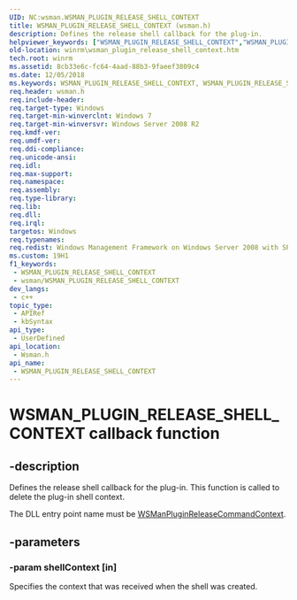 ```yaml
---
UID: NC:wsman.WSMAN_PLUGIN_RELEASE_SHELL_CONTEXT
title: WSMAN_PLUGIN_RELEASE_SHELL_CONTEXT (wsman.h)
description: Defines the release shell callback for the plug-in.
helpviewer_keywords: ["WSMAN_PLUGIN_RELEASE_SHELL_CONTEXT","WSMAN_PLUGIN_RELEASE_SHELL_CONTEXT callback","WSMAN_PLUGIN_RELEASE_SHELL_CONTEXT callback function [Windows Remote Management]","WSManPluginReleaseCommandContext","winrm.wsman_plugin_release_shell_context","wsman/WSMAN_PLUGIN_RELEASE_SHELL_CONTEXT"]
old-location: winrm\wsman_plugin_release_shell_context.htm
tech.root: winrm
ms.assetid: 8cb33e6c-fc64-4aad-88b3-9faeef3809c4
ms.date: 12/05/2018
ms.keywords: WSMAN_PLUGIN_RELEASE_SHELL_CONTEXT, WSMAN_PLUGIN_RELEASE_SHELL_CONTEXT callback, WSMAN_PLUGIN_RELEASE_SHELL_CONTEXT callback function [Windows Remote Management], WSManPluginReleaseCommandContext, winrm.wsman_plugin_release_shell_context, wsman/WSMAN_PLUGIN_RELEASE_SHELL_CONTEXT
req.header: wsman.h
req.include-header: 
req.target-type: Windows
req.target-min-winverclnt: Windows 7
req.target-min-winversvr: Windows Server 2008 R2
req.kmdf-ver: 
req.umdf-ver: 
req.ddi-compliance: 
req.unicode-ansi: 
req.idl: 
req.max-support: 
req.namespace: 
req.assembly: 
req.type-library: 
req.lib: 
req.dll: 
req.irql: 
targetos: Windows
req.typenames: 
req.redist: Windows Management Framework on Windows Server 2008 with SP2, Windows Vista with SP1, and Windows Vista with SP2
ms.custom: 19H1
f1_keywords:
 - WSMAN_PLUGIN_RELEASE_SHELL_CONTEXT
 - wsman/WSMAN_PLUGIN_RELEASE_SHELL_CONTEXT
dev_langs:
 - c++
topic_type:
 - APIRef
 - kbSyntax
api_type:
 - UserDefined
api_location:
 - Wsman.h
api_name:
 - WSMAN_PLUGIN_RELEASE_SHELL_CONTEXT
---
```


# WSMAN_PLUGIN_RELEASE_SHELL_CONTEXT callback function


## -description

Defines the release shell callback for the plug-in. This function is called to delete the plug-in shell context.

The DLL entry point name must be <a href="https://docs.microsoft.com/windows/desktop/api/wsman/nc-wsman-wsman_plugin_release_command_context">WSManPluginReleaseCommandContext</a>.

## -parameters

### -param shellContext [in]

Specifies the context that was received when the shell was created.

